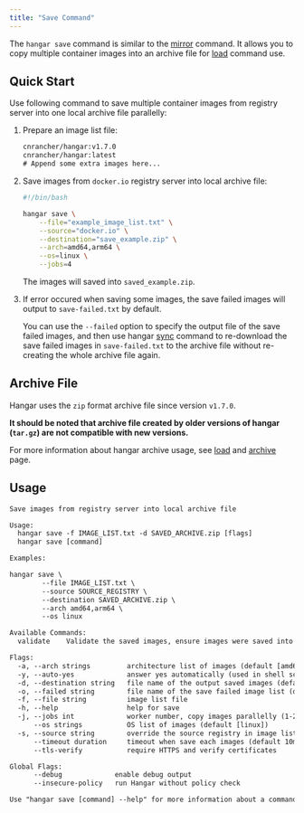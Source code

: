 ```yaml
---
title: "Save Command"
---
```


The `hangar save` command is similar to the [mirror](/docs/v1.7/mirror/mirror) command. It allows you to copy multiple container images into an archive file for [load](/docs/v1.7/load/load) command use.

## Quick Start

Use following command to save multiple container images from registry server into one local archive file parallelly:

1. Prepare an image list file:

    ```txt title="example_image_list.txt"
    cnrancher/hangar:v1.7.0
    cnrancher/hangar:latest
    # Append some extra images here...
    ```

2. Save images from `docker.io` registry server into local archive file:

    ```bash
    #!/bin/bash

    hangar save \
        --file="example_image_list.txt" \
        --source="docker.io" \
        --destination="save_example.zip" \
        --arch=amd64,arm64 \
        --os=linux \
        --jobs=4
    ```

    The images will saved into `saved_example.zip`.

3. If error occured when saving some images, the save failed images will output to `save-failed.txt` by default.

    You can use the `--failed` option to specify the output file of the save failed images, and then use hangar [sync](/v1.7/sync/sync) command to re-download the save failed images in `save-failed.txt` to the archive file without re-creating the whole archive file again.

## Archive File

Hangar uses the `zip` format archive file since version `v1.7.0`.

**It should be noted that archive file created by older versions of hangar (`tar.gz`) are not compatible with new versions.**

For more information about hangar archive usage, see [load](/docs/v1.7/load/load) and [archive](/docs/v1.7/save/archive) page.

## Usage

```txt title="hangar save --help"
Save images from registry server into local archive file

Usage:
  hangar save -f IMAGE_LIST.txt -d SAVED_ARCHIVE.zip [flags]
  hangar save [command]

Examples:

hangar save \
        --file IMAGE_LIST.txt \
        --source SOURCE_REGISTRY \
        --destination SAVED_ARCHIVE.zip \
        --arch amd64,arm64 \
        --os linux

Available Commands:
  validate    Validate the saved images, ensure images were saved into archive file

Flags:
  -a, --arch strings         architecture list of images (default [amd64,arm64])
  -y, --auto-yes             answer yes automatically (used in shell script)
  -d, --destination string   file name of the output saved images (default "saved-images.zip")
  -o, --failed string        file name of the save failed image list (default "save-failed.txt")
  -f, --file string          image list file
  -h, --help                 help for save
  -j, --jobs int             worker number, copy images parallelly (1-20) (default 1)
      --os strings           OS list of images (default [linux])
  -s, --source string        override the source registry in image list
      --timeout duration     timeout when save each images (default 10m0s)
      --tls-verify           require HTTPS and verify certificates

Global Flags:
      --debug             enable debug output
      --insecure-policy   run Hangar without policy check

Use "hangar save [command] --help" for more information about a command.
```
